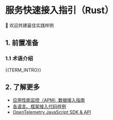 # 服务快速接入指引（Rust）

👏 欢迎共建最佳实践样例

## 1. 前置准备

### 1.1 术语介绍

{{TERM_INTRO}}


## 2. 了解更多

* [应用性能监控（APM）数据接入指南]({{APM_ACCESS_URL}})
* [各语言、框架接入代码样例]({{ECOSYSTEM_REPOSITORY_URL}})
* [OpenTelemetry JavaScript SDK & API](https://opentelemetry.io/zh/docs/languages/rust/)
